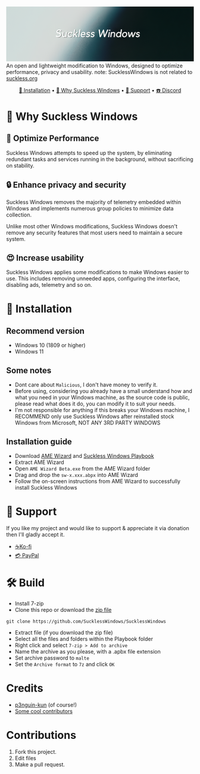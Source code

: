 ![banner](https://raw.githubusercontent.com/SucklessWindows/artworks/main/2024/banner.png)
An open and lightweight modification to Windows, designed to optimize performance, privacy and usability.
note: SucklessWindows is not related to [suckless.org](https://suckless.org)

<div align="center">
  <a href="#-installation">🔧 Installation</a>  • 
  <a href="#-why-suckless-windows">🤔 Why Suckless Windows</a>  • 
  <a href="#-support">💝 Support</a> • 
  <a href="https://discord.gg/fxeSRbVfkK">☎️ Discord</a>
</div>

# 🤔 Why Suckless Windows
## 🚀 Optimize Performance
Suckless Windows attempts to speed up the system, by eliminating redundant tasks and services running in the background, without sacrificing on stability.

## 🔒 Enhance privacy and security
Suckless Windows removes the majority of telemetry embedded within Windows and implements numerous group policies to minimize data collection.

Unlike most other Windows modifications, Suckless Windows doesn't remove any security features that most users need to maintain a secure system.

## 😍 Increase usability
Suckless Windows applies some modifications to make Windows easier to use. This includes removing unneeded apps, configuring the interface, disabling ads, telemetry and so on.

# 🔧 Installation
## Recommend version
- Windows 10 (1809 or higher)
- Windows 11

## Some notes
- Dont care about `Malicious`, I don't have money to verify it.
- Before using, considering you already have a small understand how and what you need in your Windows machine, as the source code is public, please read what does it do, you can modify it to suit your needs.
- I'm not responsible for anything if this breaks your Windows machine, I RECOMMEND only use Suckless Windows after reinstalled stock Windows from Microsoft, NOT ANY 3RD PARTY WINDOWS

## Installation guide
- Download [AME Wizard](https://ameliorated.io/) and [Suckless Windows Playbook](https://github.com/SucklessWindows/SucklessWindows/releases/latest)
- Extract AME Wizard
- Open `AME Wizard Beta.exe` from the AME Wizard folder
- Drag and drop the `sw-x.xxx.abpx` into AME Wizard
- Follow the on-screen instructions from AME Wizard to successfully install Suckless Windows

# 💝 Support
If you like my project and would like to support & appreciate it via donation then I'll gladly accept it.
- [☕Ko-fi](https://ko-fi.com/p3nguinkun)
- [💳 PayPal](https://paypal.me/p3nguinkun)

# 🛠️ Build
- Install 7-zip
- Clone this repo or download the [zip file](https://github.com/SucklessWindows/SucklessWindows/archive/main.zip)
```
git clone https://github.com/SucklessWindows/SucklessWindows
```
- Extract file (if you download the zip file)
- Select all the files and folders within the Playbook folder
- Right click and select `7-zip > Add to archive`
- Name the archive as you please, with a .apbx file extension
- Set archive password to `malte`
- Set the `Archive format` to `7z` and click `OK`

# Credits
- [p3nguin-kun](https://github.com/p3nguin-kun) (of course!)
- [Some cool contributors](https://github.com/SucklessWindows/SucklessWindows/graphs/contributors)

# Contributions
1. Fork this project.
2. Edit files
3. Make a pull request.

